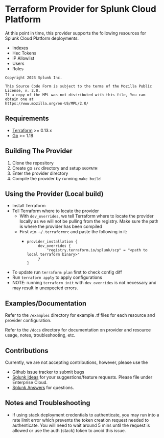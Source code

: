 # Terraform Provider for Splunk Cloud Platform 

At this point in time, this provider supports the following resources for Splunk Cloud Platform deployments.
- Indexes
- Hec Tokens
- IP Allowlist 
- Users
- Roles

```
Copyright 2023 Splunk Inc. 

This Source Code Form is subject to the terms of the Mozilla Public License, v. 2.0. 
If a copy of the MPL was not distributed with this file, You can obtain one at 
https://www.mozilla.org/en-US/MPL/2.0/
```

## Requirements

-	[Terraform](https://www.terraform.io/downloads.html) >= 0.13.x
-	[Go](https://golang.org/doc/install) >= 1.18

## Building The Provider  

1. Clone the repository
1. Create go ```src``` directory and setup ```$GOPATH ```
1. Enter the provider directory 
1. Compile the provider by running ```make build```

## Using the Provider (Local build)

- Install Terraform
- Tell Terraform where to locate the provider 
  - With `dev_overrides`, we tell Terraform where to locate the provider locally as we will not be pulling from the registry. Make sure the path is where the provider has been compiled 
  - First `vim ~/.terraformrc` and paste the following in it:
    - ```
      provider_installation {
           dev_overrides {
               "registry.terraform.io/splunk/scp" = "<path to local terraform binary>"
           }
      }

- To update run ```terraform plan``` first to check config diff
- Run ```terraform apply``` to apply configurations
- NOTE: running `terraform init` with `dev_overrides` is not necessary and may result in unexpected errors. 

## Examples/Documentation 

Refer to the `/examples` directory for example .tf files for each resource and provider configuration. 

Refer to the `/docs` directory for documentation on provider and resource usage, notes, troubleshooting, etc. 


## Contributions 

Currently, we are not accepting contributions, however, please use the
- Github issue tracker to submit bugs
- [Splunk Ideas](https://ideas.splunk.com/) for your suggestions/feature requests. Please file under Enterprise Cloud.  
- [Splunk Answers](https://community.splunk.com/t5/Community/ct-p/en-us) for questions.

## Notes and Troubleshooting 

- If using stack deployment credentials to authenticate, you may run into a rate limit error which prevents the token creation request 
  needed to authenticate. You will need to wait around 5 mins until the request is allowed or use the auth (stack) token to avoid this issue. 





